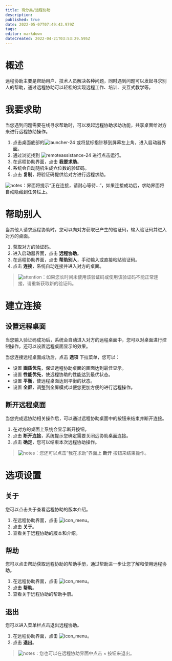 ```yaml
---
title: 待分类/远程协助
description: 
published: true
date: 2022-05-07T07:49:43.979Z
tags: 
editor: markdown
dateCreated: 2022-04-21T03:53:29.595Z
---
```


# 概述

远程协助主要是帮助用户、技术人员解决各种问题，同时遇到问题可以发起寻求别人的帮助，通过远程协助可以轻松的实现远程工作、培训、交互式教学等。

# 我要求助

当您遇到问题需要在线寻求帮助时，可以发起远程协助求助功能，共享桌面给对方来进行远程协助操作。

1. 点击桌面底部的![launcher-24](/images/1/18/Launcher_icon.png) 或将鼠标指针移到屏幕左上角，进入启动器界面。
2. 通过浏览找到 ![remoteassistance-24](/images/3/3f/Remoteassistance-24.png) 进行点击运行。
3. 在远程协助界面，点击 **我要求助**。
4. 系统会自动随机生成六位数的验证码。
5. 点击 **复制**，将验证码提供给对方进行远程求助。

![notes](/images/5/51/Notes.png)：界面将提示“正在连接，请耐心等待...”，如果连接成功后，求助界面将自动隐藏到任务栏上。

# 帮助别人

当其他人请求远程协助时，您可以向对方获取已产生的验证码，输入验证码并进入对方的桌面。

1. 获取对方的验证码。
2. 进入启动器界面，点击 **远程协助**。
3. 在远程协助界面，点击 **帮助别人**，手动输入或直接粘贴验证码。
4. 点击 **连接**，系统自动连接并进入对方的桌面。

> ![attention](/images/c/c7/Attention.png)：如果您长时间未使用该验证码或使用该验证码不能正常连接，请重新获取新的验证码。

# 建立连接

## 设置远程桌面

当您输入验证码成功后，系统会自动进入对方的远程桌面中，您可以对桌面进行控制操作，还可以设置远程桌面显示的效果。

当您连接远程桌面成功后，点击 **选项** 下拉菜单，您可以：

- 设置 **画质优先**，保证远程协助桌面的画面达到最佳显示。
- 设置 **性能优先**，使远程协助的性能达到最优状态。
- 设置 **平衡**，使远程桌面达到平衡的状态。
- 设置 **全屏**，调整到全屏模式以便您更加方便的进行远程操作。

## 断开远程桌面

当您完成远协助相关操作后，可以通过远程协助桌面中的按钮来结束并断开连接。

1. 在对方的桌面上系统会显示断开按钮。
2. 点击 **断开连接**，系统提示您确定需要关闭远协助桌面连接。
3. 点击 **确定**，您可以结束本次远程协助操作。

> ![notes](/images/5/51/Notes.png)：您还可以点击“我在求助”界面上 **断开** 按钮来结束操作。

# 选项设置

## 关于

您可以点击关于查看远程协助的版本介绍。

1. 在远程协助界面，点击 ![icon_menu](/images/4/44/Icon_menu.png)。
2. 点击 **关于**。
3. 查看关于远程协助的版本和介绍。

## 帮助

您可以点击帮助获取远程协助的帮助手册，通过帮助进一步让您了解和使用远程协助。

1. 在远程协助界面，点击 ![icon_menu](/images/4/44/Icon_menu.png)。
2. 点击 **帮助**。
3. 查看关于远程协助的帮助手册。

## 退出

您可以进入菜单栏点击退出远程协助。

1. 在远程协助界面，点击 ![icon_menu](/images/4/44/Icon_menu.png)。
2. 点击 **退出**。

> ![notes](/images/5/51/Notes.png)：您也可以在远程协助界面中点击 × 按钮来退出。
